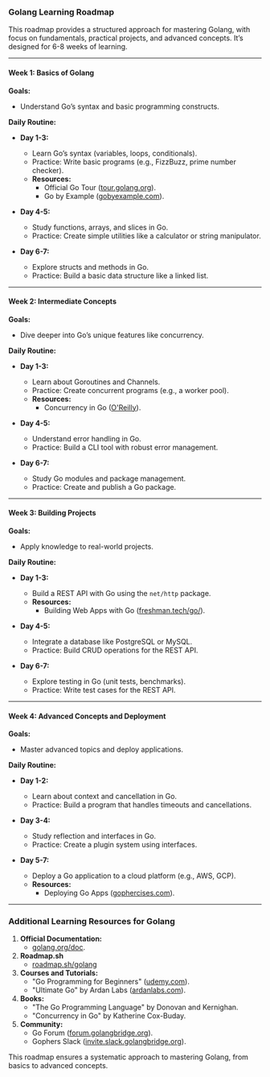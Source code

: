 ### Golang Learning Roadmap

This roadmap provides a structured approach for mastering Golang, with focus on fundamentals, practical projects, and advanced concepts. It’s designed for 6-8 weeks of learning.

---

#### **Week 1: Basics of Golang**

**Goals:**
- Understand Go’s syntax and basic programming constructs.

**Daily Routine:**
- **Day 1-3:**
  - Learn Go’s syntax (variables, loops, conditionals).
  - Practice: Write basic programs (e.g., FizzBuzz, prime number checker).
  - **Resources:**
    - Official Go Tour ([tour.golang.org](https://tour.golang.org)).
    - Go by Example ([gobyexample.com](https://gobyexample.com)).

- **Day 4-5:**
  - Study functions, arrays, and slices in Go.
  - Practice: Create simple utilities like a calculator or string manipulator.

- **Day 6-7:**
  - Explore structs and methods in Go.
  - Practice: Build a basic data structure like a linked list.

---

#### **Week 2: Intermediate Concepts**

**Goals:**
- Dive deeper into Go’s unique features like concurrency.

**Daily Routine:**
- **Day 1-3:**
  - Learn about Goroutines and Channels.
  - Practice: Create concurrent programs (e.g., a worker pool).
  - **Resources:**
    - Concurrency in Go ([O'Reilly](https://www.oreilly.com/library/view/concurrency-in-go/9781491941294/)).

- **Day 4-5:**
  - Understand error handling in Go.
  - Practice: Build a CLI tool with robust error management.

- **Day 6-7:**
  - Study Go modules and package management.
  - Practice: Create and publish a Go package.

---

#### **Week 3: Building Projects**

**Goals:**
- Apply knowledge to real-world projects.

**Daily Routine:**
- **Day 1-3:**
  - Build a REST API with Go using the `net/http` package.
  - **Resources:**
    - Building Web Apps with Go ([freshman.tech/go/](https://freshman.tech/go/)).

- **Day 4-5:**
  - Integrate a database like PostgreSQL or MySQL.
  - Practice: Build CRUD operations for the REST API.

- **Day 6-7:**
  - Explore testing in Go (unit tests, benchmarks).
  - Practice: Write test cases for the REST API.

---

#### **Week 4: Advanced Concepts and Deployment**

**Goals:**
- Master advanced topics and deploy applications.

**Daily Routine:**
- **Day 1-2:**
  - Learn about context and cancellation in Go.
  - Practice: Build a program that handles timeouts and cancellations.

- **Day 3-4:**
  - Study reflection and interfaces in Go.
  - Practice: Create a plugin system using interfaces.

- **Day 5-7:**
  - Deploy a Go application to a cloud platform (e.g., AWS, GCP).
  - **Resources:**
    - Deploying Go Apps ([gophercises.com](https://gophercises.com/)).

---

### Additional Learning Resources for Golang

1. **Official Documentation:**
   - [golang.org/doc](https://golang.org/doc).
2. **Roadmap.sh**
   - [roadmap.sh/golang](https://roadmap.sh/golang)
3. **Courses and Tutorials:**
   - "Go Programming for Beginners" ([udemy.com](https://www.udemy.com)).
   - "Ultimate Go" by Ardan Labs ([ardanlabs.com](https://www.ardanlabs.com/)).
4. **Books:**
   - "The Go Programming Language" by Donovan and Kernighan.
   - "Concurrency in Go" by Katherine Cox-Buday.
5. **Community:**
   - Go Forum ([forum.golangbridge.org](https://forum.golangbridge.org)).
   - Gophers Slack ([invite.slack.golangbridge.org](https://invite.slack.golangbridge.org)).

This roadmap ensures a systematic approach to mastering Golang, from basics to advanced concepts.
